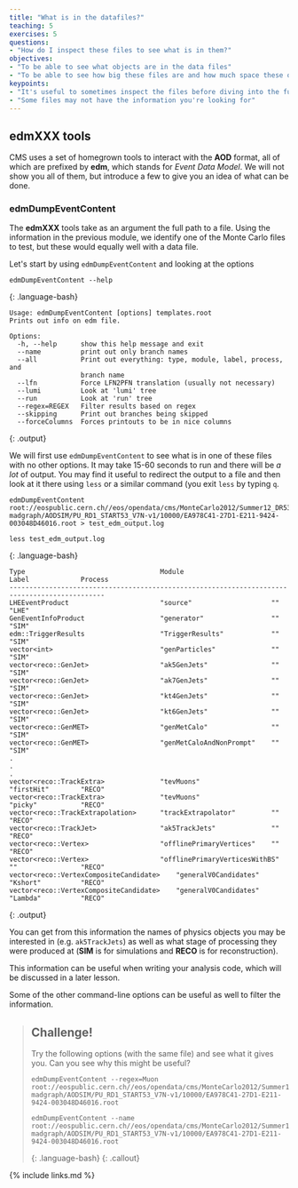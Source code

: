 ```yaml
---
title: "What is in the datafiles?"
teaching: 5
exercises: 5
questions:
- "How do I inspect these files to see what is in them?"
objectives:
- "To be able to see what objects are in the data files"
- "To be able to see how big these files are and how much space these object take up."
keypoints:
- "It's useful to sometimes inspect the files before diving into the full analysis"
- "Some files may not have the information you're looking for"
---
```


## edmXXX tools 

CMS uses a set of homegrown tools to interact with the **AOD** format, all of which are prefixed by **edm**, which
stands for *Event Data Model*. We will not show you all of them, but introduce a few to give you an idea of what
can be done. 

### edmDumpEventContent

The **edmXXX** tools take as an argument the full path to a file. Using the information in the 
previous module, we identify one of the Monte Carlo files to test, but these would equally well with
a data file. 

Let's start by using `edmDumpEventContent` and looking at the options

~~~
edmDumpEventContent --help
~~~
{: .language-bash}
~~~
Usage: edmDumpEventContent [options] templates.root
Prints out info on edm file.

Options:
  -h, --help      show this help message and exit
  --name          print out only branch names
  --all           Print out everything: type, module, label, process, and
                  branch name
  --lfn           Force LFN2PFN translation (usually not necessary)
  --lumi          Look at 'lumi' tree
  --run           Look at 'run' tree
  --regex=REGEX   Filter results based on regex
  --skipping      Print out branches being skipped
  --forceColumns  Forces printouts to be in nice columns
~~~
{: .output}


We will first use `edmDumpEventContent` to see what is in one of these files with no other options. It may take 15-60 seconds to run and
there will be *a lot* of output. You may find it useful to redirect the output to a file and then look at it there
using `less` or a similar command (you exit `less` by typing `q`. 

~~~
edmDumpEventContent root://eospublic.cern.ch//eos/opendata/cms/MonteCarlo2012/Summer12_DR53X/TTJets_SemiLeptMGDecays_8TeV-madgraph/AODSIM/PU_RD1_START53_V7N-v1/10000/EA978C41-27D1-E211-9424-003048D46016.root > test_edm_output.log

less test_edm_output.log
~~~
{: .language-bash}
~~~
Type                                  Module                      Label             Process
----------------------------------------------------------------------------------------------
LHEEventProduct                       "source"                    ""                "LHE"
GenEventInfoProduct                   "generator"                 ""                "SIM"
edm::TriggerResults                   "TriggerResults"            ""                "SIM"
vector<int>                           "genParticles"              ""                "SIM"
vector<reco::GenJet>                  "ak5GenJets"                ""                "SIM"
vector<reco::GenJet>                  "ak7GenJets"                ""                "SIM"
vector<reco::GenJet>                  "kt4GenJets"                ""                "SIM"
vector<reco::GenJet>                  "kt6GenJets"                ""                "SIM"
vector<reco::GenMET>                  "genMetCalo"                ""                "SIM"
vector<reco::GenMET>                  "genMetCaloAndNonPrompt"    ""                "SIM"
.
.
.
vector<reco::TrackExtra>              "tevMuons"                  "firstHit"        "RECO"
vector<reco::TrackExtra>              "tevMuons"                  "picky"           "RECO"
vector<reco::TrackExtrapolation>      "trackExtrapolator"         ""                "RECO"
vector<reco::TrackJet>                "ak5TrackJets"              ""                "RECO"
vector<reco::Vertex>                  "offlinePrimaryVertices"    ""                "RECO"
vector<reco::Vertex>                  "offlinePrimaryVerticesWithBS"   ""                "RECO"
vector<reco::VertexCompositeCandidate>    "generalV0Candidates"       "Kshort"          "RECO"
vector<reco::VertexCompositeCandidate>    "generalV0Candidates"       "Lambda"          "RECO"
~~~
{: .output}

You can get from this information the names of physics objects you may be interested in (e.g. `ak5TrackJets`)
as well as what stage of processing they were produced at (**SIM** is for simulations and **RECO** is for reconstruction). 

This information can be useful when writing your analysis code, which will be discussed in a later lesson. 

Some of the other command-line options can be useful as well to filter the information. 

> ## Challenge!
> Try the following options (with the same file) and see what it gives you. Can you see why this might be useful?
>
> ~~~
> edmDumpEventContent --regex=Muon root://eospublic.cern.ch//eos/opendata/cms/MonteCarlo2012/Summer12_DR53X/TTJets_SemiLeptMGDecays_8TeV-madgraph/AODSIM/PU_RD1_START53_V7N-v1/10000/EA978C41-27D1-E211-9424-003048D46016.root
>
> edmDumpEventContent --name root://eospublic.cern.ch//eos/opendata/cms/MonteCarlo2012/Summer12_DR53X/TTJets_SemiLeptMGDecays_8TeV-madgraph/AODSIM/PU_RD1_START53_V7N-v1/10000/EA978C41-27D1-E211-9424-003048D46016.root
> ~~~
> {: .language-bash}
{: .callout}


{% include links.md %}

